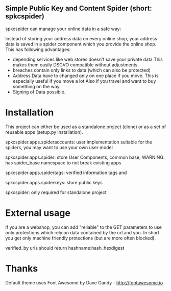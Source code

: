 Simple Public Key and Content Spider (short: spkcspider)
--------------------------------------------------------

spkcspider can manage your online data in a safe way:

Instead of storing your address data on every online shop, your address data is
saved in a spider component which you provide the online shop. This has following advantages:

* depending services like web stores doesn't save your private data
  This makes them easily DSGVO compatible without adjustments
* breaches contain only links to data (which can also be protected)
* Address Data have to changed only on one place if you move. This is especially useful if you move a lot
  Also if you travel and want to buy something on the way.
* Signing of Data possible.


# Installation

This project can either be used as a standalone project (clone) or as a set of reusable apps (setup.py installation).

spkcspider.apps.spideraccounts: user implementation suitable for the spiders, you may want to use your own user model

spkcspider.apps.spider: store User Components, common base, WARNING: has spider_base namespace to not break existing apps

spkcspider.apps.spidertags: verified information tags and

spkcspider.apps.spiderkeys: store public keys

spkcspider: only required for standalone project

# External usage

If you are a webshop, you can add "reliable" to the GET parameters to use only protections
which rely on data contained by the url and you.
In short you get only machine friendly protections (but are more often blocked).

verified_by urls should return hashname:hash_hexdigest



# Thanks

Default theme uses Font Awesome by Dave Gandy - http://fontawesome.io
